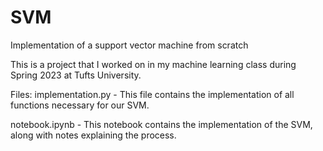 # SVM
Implementation of a support vector machine from scratch

This is a project that I worked on in my machine learning class during Spring 2023 at Tufts University.

Files:
  implementation.py -
      This file contains the implementation of all functions necessary for our SVM.

  notebook.ipynb -
      This notebook contains the implementation of the SVM, along with notes explaining the process.
